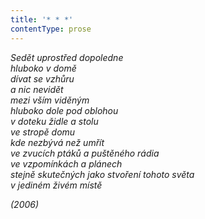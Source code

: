 ```yaml
---
title: '* * *'
contentType: prose
---
```


<section>

_Sedět uprostřed dopoledne  
hluboko v domě  
dívat se vzhůru  
a nic nevidět  
mezi vším viděným  
hluboko dole pod oblohou  
v doteku židle a stolu  
ve stropě domu  
kde nezbývá než umřít  
ve zvucích ptáků a puštěného rádia  
ve vzpomínkách a plánech  
stejně skutečných jako stvoření tohoto světa  
v jediném živém místě_

</section>

<section>

_(2006)_

</section>
